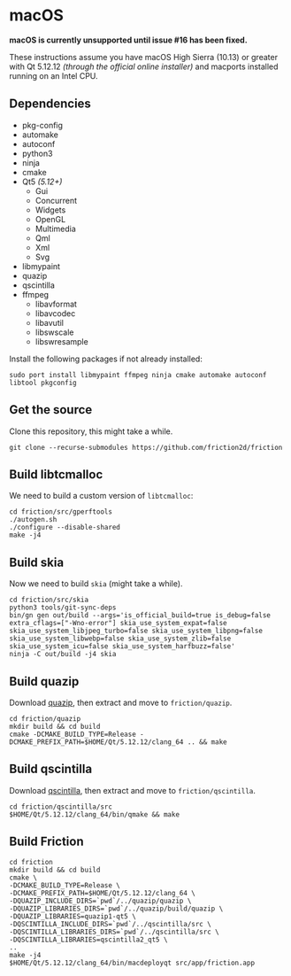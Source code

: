 # macOS

**macOS is currently unsupported until issue #16 has been fixed.**

These instructions assume you have macOS High Sierra (10.13) or greater with Qt 5.12.12 *(through the official online installer)* and macports installed running on an Intel CPU.

## Dependencies

* pkg-config
* automake
* autoconf
* python3
* ninja
* cmake
* Qt5 *(5.12+)*
    * Gui
    * Concurrent
    * Widgets
    * OpenGL
    * Multimedia
    * Qml
    * Xml
    * Svg
* libmypaint
* quazip
* qscintilla
* ffmpeg
    * libavformat
    * libavcodec
    * libavutil
    * libswscale
    * libswresample

Install the following packages if not already installed:

```
sudo port install libmypaint ffmpeg ninja cmake automake autoconf libtool pkgconfig
```

## Get the source

Clone this repository, this might take a while.

```
git clone --recurse-submodules https://github.com/friction2d/friction
```

## Build libtcmalloc

We need to build a custom version of ``libtcmalloc``:

```
cd friction/src/gperftools
./autogen.sh
./configure --disable-shared
make -j4
```

## Build skia

Now we need to build ``skia`` (might take a while).

```
cd friction/src/skia
python3 tools/git-sync-deps
bin/gn gen out/build --args='is_official_build=true is_debug=false extra_cflags=["-Wno-error"] skia_use_system_expat=false skia_use_system_libjpeg_turbo=false skia_use_system_libpng=false skia_use_system_libwebp=false skia_use_system_zlib=false skia_use_system_icu=false skia_use_system_harfbuzz=false'
ninja -C out/build -j4 skia
```

## Build quazip

Download [quazip](https://github.com/stachenov/quazip/archive/refs/tags/v1.4.tar.gz), then extract and move to ``friction/quazip``.

```
cd friction/quazip
mkdir build && cd build
cmake -DCMAKE_BUILD_TYPE=Release -DCMAKE_PREFIX_PATH=$HOME/Qt/5.12.12/clang_64 .. && make
```

## Build qscintilla

Download [qscintilla](https://www.riverbankcomputing.com/static/Downloads/QScintilla/2.13.4/QScintilla_src-2.13.4.tar.gz), then extract and move to ``friction/qscintilla``.

```
cd friction/qscintilla/src
$HOME/Qt/5.12.12/clang_64/bin/qmake && make
```

## Build Friction

```
cd friction
mkdir build && cd build
cmake \
-DCMAKE_BUILD_TYPE=Release \
-DCMAKE_PREFIX_PATH=$HOME/Qt/5.12.12/clang_64 \
-DQUAZIP_INCLUDE_DIRS=`pwd`/../quazip/quazip \
-DQUAZIP_LIBRARIES_DIRS=`pwd`/../quazip/build/quazip \
-DQUAZIP_LIBRARIES=quazip1-qt5 \
-DQSCINTILLA_INCLUDE_DIRS=`pwd`/../qscintilla/src \
-DQSCINTILLA_LIBRARIES_DIRS=`pwd`/../qscintilla/src \
-DQSCINTILLA_LIBRARIES=qscintilla2_qt5 \
..
make -j4
$HOME/Qt/5.12.12/clang_64/bin/macdeployqt src/app/friction.app
```
